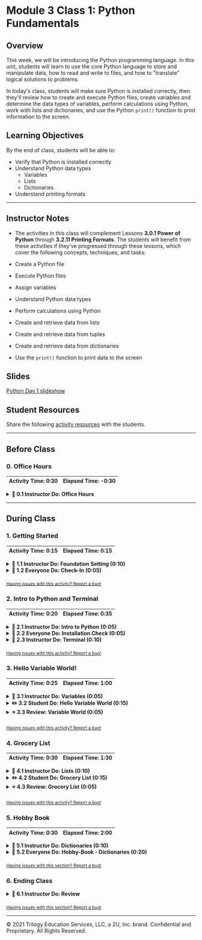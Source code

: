 # Module 3 Class 1: Python Fundamentals

## Overview

This week, we will be introducing the Python programming language. In this unit, students will learn to use the core Python language  to store and manipulate data, how to read and write to files, and how to "translate" logical solutions to problems.

In today's class, students will make sure Python is installed correctly, then they'll review how to create and execute Python files, create variables and determine the data types of variables, perform calculations using Python, work with lists and dictionaries, and use the Python `print()` function to print information to the screen. 

## Learning Objectives

By the end of class, students will be able to:
 
* Verify that Python is installed correctly
* Understand Python data types
    * Variables
    * Lists
    * Dictionaries
* Understand printing formats


- - -

## Instructor Notes

* The activities in this class will complement Lessons **3.0.1 Power of Python** through **3.2.11 Printing Formats**.  The students will benefit from these activities if they‘ve progressed through these lessons, which cover the following concepts, techniques, and tasks: 

* Create a Python file
* Execute Python files 
* Assign variables
* Understand Python data types
* Perform calculations using Python
* Create and retrieve data from lists
* Create and retrieve data from tuples
* Create and retrieve data from dictionaries
* Use the `print()` function to print data to the screen 


## Slides

[Python Day 1 slideshow](https://docs.google.com/presentation/d/1JDUygDzA4knEBo6_KaXWAqsuYe9rSpsO0qQdv2HpVcQ/edit?usp=sharing)

## Student Resources

Share the following [activity resources](https://2u-data-curriculum-team.s3.amazonaws.com/data-viz-online-lesson-plans/03-Lessons/3-1-Student-Resources.zip) with the students. 


- - - 

## Before Class

### 0. Office Hours

| Activity Time: 0:30       |  Elapsed Time:     -0:30  |
|---------------------------|---------------------------|

<details>
  <summary><strong> 📣 0.1 Instructor Do: Office Hours</strong></summary>

* Before you begin class, hold office hours. Office hours should be driven by students. Encourage students to take full advantage of office hours by reminding them that this is their time to ask questions and get assistance from instructional staff as they learn new concepts.

* Expect that students may ask for assistance. For example: 

  * Further review on a particular subject
  * Debugging assistance
  * Help with computer issues
  * Guidance with a particular tool

</details>

- - - 

## During Class 

### 1. Getting Started

| Activity Time:       0:15 |  Elapsed Time:      0:15  |
|---------------------------|---------------------------|

<details>
  <summary><strong>📣 1.1 Instructor Do: Foundation Setting (0:10)</strong></summary>

* Welcome students to class.

* Direct students to post individual questions in the Zoom chat to be addressed by TAs and/or at the end of class.

* Open the slideshow and use slides 1-10 to walk through the foundation setting with your class.

* **Big Picture:** This is an opportunity to zoom out and see the big picture of where they are in the program. Take a moment to mention some real world examples illustrating the value of what they're learning this week.

* **Program Pointers:** Talk through some of the key logistical things that will help students stay on track. This is an opportunity to speak to what students may need when they're at this particular point of the program. 

* **This Week - Python Fundamentals:** Talk through the key skills students will be learning this week. Let the students know that they will be using Python for a majority of the course and that now is the time to cultivate their Python fundamentals. 

* **This Week's Challenge:** For this week's Challenge let the students know that they'll be creating variables to initialize vote counts, lists, and dictionaries, and to track the county with the largest voter turnout. The students will need to create lists and dictionaries to hold candidate and county names, and the number of votes for each candidate and county; the candidate and county names are the keys and the votes are the values. 

* **Career Connection:** Let students know how they will be using the skills covered this week throughout their careers. It's important for them to know the "why". Give examples of when they may be used in work or when you have used those skills in your workplace. 

* **How to Succeed This Week:** Remind your students that they may have moments of frustration this week as they learn something complex. These moments are great for deepening their knowledge. Use the side material to outline some of the topics that they may find tricky in this module. Consider sharing something about your personal learning journey. It helps students to recognize that everyone starts somewhere and that they are not alone.

* **Today's Objectives:** Now, outline the concepts that will be covered in today's lesson. Remind students that they can find the relevant activity files in the Getting Ready for Class page in their course content.  

</details>

<details>
  <summary><strong>🎉  1.2 Everyone Do: Check-In (0:05)</strong></summary>

* Ask the class the following questions and call on students for answers:

    * **Q:** How are you feeling about your progress so far?

    * **A:** Let them know that we are starting to build their skillset. It’s also okay to feel overwhelmed as long as you don’t give up.

    * **Q:** How comfortable do you feel with this topic? 

    * **A:** Let's do "fist to five" together. If you are not feeling confident, hold up a fist (0). If you feel very confident, hold up an open hand (5).

</details>

<sub>[Having issues with this activity? Report a bug!](https://bit.ly/2IPGDtS)</sub>


### 2. Intro to Python and Terminal 

| Activity Time:       0:20 |  Elapsed Time:      0:35  |
|---------------------------|---------------------------|

<details>
  <summary><strong>📣 2.1 Instructor Do: Intro to Python (0:05)</strong></summary>

* Open the slideshow and use slides 11-14 to facilitate welcoming the class while covering the following points:

  * Explain that the class is now going to move on to a more traditional programming language, Python. This will be the primary language used over the next several weeks and a majority of the course.

  * Explain to students that syntax is the most significant change from Visual Basic to Python; the fundamental concepts are the same.

* Make sure the students can download and open the [Python Resources](../Supplemental/Python_Resources.md) and the [Python CheatSheet](../Supplemental/Python_Reference_Guide.pdf) from the AWS link.

</details>

<details>
  <summary><strong>🎉  2.2 Everyone Do: Installation Check (0:05)</strong></summary>

* Complete a quick check to ensure all students have Python installed correctly. 

* Open up the console and have students follow along.

  * Enter `python --version`, which will display the version of Python that is installed.

    * Make sure that students have Python 3.6, or later, installed.

</details>

<details>
  <summary><strong>📣 2.3 Instructor Do: Terminal (0:10)</strong></summary>

* In this first demonstration, open slides 16-21 to accompany the beginning of this demonstration.

* Explain that all of the Python code will be executed through either `git-bash` or the Mac terminal. Windows users should always use `git-bash` while Mac users should use the terminal.

* Open up the terminal or `git-bash` and walk through the following commands:

  * `cd` (Changes the directory)

  * `cd ~` (Changes to the home directory)

  * `cd ..` (Moves up one directory)

  * `ls` (Lists files in the folder)

  * `pwd` (Shows the current directory)

  * `mkdir <FOLDERNAME>` (Creates a new directory with the FOLDERNAME)

  * `touch <FILENAME>` (Creates a new file with the FILENAME)

  * `rm <FILENAME>` (Deletes a file)

  * `rm -r <FOLDERNAME>` (Deletes a folder, make sure to note the -r)

  * `open .` (Opens the current directory on Macs)

  * `explorer .` (Opens the current directory on `git-bash`)

  * `code .` (Opens the current directory in VS Code)

  * `open <FILENAME>` (Opens a specific file on Macs)

  * `explorer <FILENAME>` (Opens a specific file on `git-bash`)

  ![Terminal Example](Images/01-Terminal_Example.png)

* Send out the [CommonCommands.txt](Activities/01-Ins_Terminal/Solved/CommonCommands.txt) file for students to use as a reference. Answer any questions up until this point.

* Ask the class the following questions and call on students for the answers:

    * **Q:** Where have we used this before?

    * **A:** We used the command line, or terminal, to navigate through directories in Lesson 3.1.1.

    * **Q:** How does this activity equip us for the Challenge?

    * **A:** We will need to navigate to a directory on our computer and then open the directory in VS Code to edit the code in the files.

    * **Q:** What can we do if we don't completely understand this?

    * **A:** We can refer to the lesson plan and look over the reference guide on common commands.

* Answer any questions before proceeding to the student activity.


</details>

<sub>[Having issues with this activity? Report a bug!](https://bit.ly/35JvaVo)</sub>


### 3. Hello Variable World!

| Activity Time:       0:25 |  Elapsed Time:      1:00  |
|---------------------------|---------------------------|

<details>
  <summary><strong>📣 3.1 Instructor Do: Variables (0:05)</strong></summary>

* In this demonstration, you'll be reviewing variables and creating print statements. You may use slides 22-29 to accompany this activity.

* Open up the file [variables.py](Activities/02-Ins_Variables/Solved/variables.py) and explain to students that variables let us store information that we can use later.

  * Remind students how VBA accessed certain values when they referred to a specific cell. This is essentially what a variable is doing in Python too. A value is stored there.

* Show the students the code and explain the following ...

  * Variables can store different data types, like strings, integers, and an entirely new data type called booleans, which hold `True` or `False` values.

    ```python
    # Creates a variable with a string "Frankfurter"
    title = "Frankfurter"

    # Creates a variable with an integer 80
    years = 80

    # Creates a variable with the boolean value of True
    expert_status = True
    ```

  * We can print statements that include variables, but traditional Python formatting won't concatenate strings with other data types. This means integers and booleans must be cast as strings using the `str()` function.

    ```python
    # Prints a statement adding the variable
    print("Nick is a professional " + title)

    # Convert the integer years into a string and prints
    print("He has been coding for " + str(years) + " years")

    # Converts a boolean into a string and prints
    print("Expert status: " + str(expert_status))
    ```

  * Alternatively, the "f-string" method of string interpolation allows strings to be formatted with different data types. Demonstrate the differences by refactoring the last print statement as an "f-string":

    ```python
    # An f-string accepts all data types without conversion
    print(f"Expert status: {expert_status}")
    ```

  * Remind the students that there is a reference for [Python 3's f-strings](https://realpython.com/python-f-strings/) in the [Python Resources](../Supplemental/Python_Resources.md).

* Send out the [variables.py](Activities/02-Ins_Variables/Solved/variables.py) file for students to refer to later.

* Ask the class the following questions and call on students for the answers:

    * **Q:** Where have we used this before?

    * **A:** We created variables using the command line in Lesson 3.2.3 Data Types and covered different printing formats in Lesson 3.2.11 Printing Formats.

    * **Q:** How does this activity equip us for the Challenge?

    * **A:** We will need to create variables to hold candidate names and vote counts, and to be able to print the variable values to the screen. 

    * **Q:** What can we do if we don't completely understand this?

    * **A:** We can refer to the lesson plan and look over the reference guide on Python f-strings.

* Answer any questions before proceeding to the student activity.

</details>

<details>
  <summary><strong>✏️ 3.2 Student Do: Hello Variable World (0:15)</strong></summary> 

* Next, proceed with the student exercise. In this exercise, the students will need to create variables with different data types and print them to the screen. 

* Open up [HelloVariableWorld.py](Activities/03-Stu_HelloVariableWorld/Solved/HelloVariableWorld.py) within the terminal and run the code to show students how the application should function.

  ![Variable World](Images/02-HelloVariableWorld_Output.png)

* Make sure the students can download and open the [instructions](Activities/03-Stu_HelloVariableWorld/README.md) and the [starter code](Activities/03-Stu_HelloVariableWorld/Unsolved/HelloVariableWorld.py) from the AWS link.

* Go over the instructions with the students and answer any questions before breaking the students out in groups. 

* Divide students into groups of 3-5. They should work on the solution by themselves, but they can talk to others in their group to get tips.

* Let students know that they may be asked to share and walk through their work at the end of the activity.

</details>

<details>
  <summary><strong>⭐ 3.3 Review: Variable World (0:05)</strong></summary>

* Once time is up, ask for volunteers to walk through their solution. Remind them that it is perfectly alright if they didn't finish the activity. 

* To encourage participation, you can open the [starter code](Activities/03-Stu_HelloVariableWorld/Unsolved/HelloVariableWorld.py) and ask the students to help you create each variable, and then ask them how to write the print statements.

* If there are no volunteers, open up the [HelloVariableWorld.py solution](Activities/03-Stu_HelloVariableWorld/Solved/HelloVariableWorld.py) file and go over line by line with the class, answering whatever questions students may have.

* Key points to cover over the course of the discussion:

  * Each variable has to be declared individually but does not have to be cast at declaration. Python figures out the data type on its own.

  * Integer variables can easily be placed into calculations simply by using their name.

  * Even though booleans look like strings, they do not use quotation marks in their declaration.

    ![Declaring Variables](Images/02-HelloVariableWorld_Variables.png)

    * When printing out integers and booleans with strings, the variables must be cast as strings. 

    ```python
    # Print out the user's age
    print("You are " + str(age) + " years old")
    ```


  * If you don't cast integers as strings, you will get the following error, `TypeError: must be str, not int`. And if you don't cast booleans as strings, you will get the following error, `TypeError: must be str, not bool`.

  * However, when using an f-string, integers and booleans do not need to be cast as strings. Also, the syntax is slightly different: variables are enclosed in curly braces, there are no plus signs, and there’s a single set of quotation marks around the entire string.


    ```python
    # With an f-string, print out the daily wage that was calculated
    print(f"You make {daily_wage} per day")

    # With an f-string, print out whether the users were satisfied
    print(f"Are you satisfied with your current wage? {satisfied}")
    ```

* Send out the [HelloVariableWorld.py solution](Activities/03-Stu_HelloVariableWorld/Solved/HelloVariableWorld.py) file for students to refer to later.

* Ask the class the following questions and call on students for the answers:

    * **Q:** What is the difference between an integer and string?

    * **A:** A string will be wrapped in single or double quotes; an integer won't. 

    * **Q:** If we wrap a number in single or double quotes, is it an integer or string?

    * **A:** It's a string.  

    * **Q:** What can we do if we don't completely understand this?

    * **A:** Practice initializing variables and use the `type()` function to check the data types like we did in Lesson 3.2.3.

* Answer any questions before proceeding to the next activity.

</details>

<sub>[Having issues with this activity? Report a bug!](https://bit.ly/2IPGYNa)</sub>


### 4. Grocery List

| Activity Time:       0:30 |  Elapsed Time:      1:30  |
|---------------------------|---------------------------|

<details>
  <summary><strong>📣 4.1 Instructor Do: Lists (0:10)</strong></summary>

* Let students know that they will be uncovering a new data type: lists.
    * Lists are the Python equivalent of arrays in VBA, functioning in much the same way by holding multiple pieces of data within one variable.
    * Lists can hold multiple data types, such as strings, integers, boolean values, and other lists.

* You may use slides 30-43 to accompany this activity.

* Open the [lists.py](Activities/04-Ins_List/Solved/lists.py) file and explain to students that variables let us store information that we can use later. Then, explain how a list called `myList`, containing a mix of data types, was created.


  ```python
  # Create a variable and set it as an list
  myList = ["Jacob", 25, "Ahmed", 80]
  print(myList)

  # Adds an element onto the end of a list
  myList.append("Matt")
  print(myList)

  # Returns the index of the first object with a matching value
  print(myList.index("Matt"))

  # Changes a specified element within a list at the given index
  myList[3] = 85
  print(myList)

  # Returns the length of the List
  print(len(myList))

  # Removes a specified object from a list
  myList.remove("Matt")
  print(myList)

  # Removes the object at the index specified
  myList.pop(0)
  myList.pop(0)
  print(myList)
  ```


* Let the students know that these are a few of the methods that we can use on a list. 
    * The `append` method can add elements to the end of a list.
    * The `index` method returns the numeric location of a given value within a list.
    * The `len` function returns the length of a list.
    * The `remove` method deletes a given value from a list.
    * The `pop` method can be used to remove a value by index.
    * Remind students that indexing in lists starts at 0.

* Show and explain to the students that they can see all the methods that can be applied to lists if they run the following code snippet after the Python prompt. 

  ```python
  dir(list)
  ``` 

* Python also has a data type called "tuple," which is similar to a list, but can't be altered. 
    * While lists in Python can be modified after their creation, tuples can never be modified after their declaration.
    * Tuples tend to be more efficient to navigate through than lists, and they also protect the data stored within from being changed.

* For more information on tuples, have your students check out this [quora question](https://www.quora.com/What-advantages-do-tuples-have-over-lists).

    ```python
    # Creates a tuple, a sequence of immutable Python objects that cannot be changed
    myTuple = ('Python', 100, 'VBA', False)
    print(myTuple)
    ```


* Send out the [lists.py](Activities/04-Ins_List/Solved/lists.py) file for students to refer to later.

* Ask the class the following questions and call on students for the answers:

    * **Q:** Where have we used this before?

    * **A:** We created a list of counties in Lesson 3.2.5.

    * **Q:** How does this activity equip us for the Challenge?

    * **A:** We will need to create lists to hold candidate and county names. 

    * **Q:** What can we do if we don't completely understand this?

    * **A:** We can refer to the lesson plan and practice creating lists with the command line or console.

* Answer any questions before proceeding to the student activity.

</details>

<details>
  <summary><strong>✏️ 4.2 Student Do: Grocery List (0:15)</strong></summary>

* In this exercise, the students will be creating a list of grocery store items as a list of strings that they will print out to the console. Once the list is created, it will need to be updated three times, and the updated list will be printed to the console. 

* Open up [grocery_list.py](Activities/05-Stu_GroceryList/Solved/grocery_list.py) within the terminal and run the application to show students what the initial and final lists will look like.

  ![Grocery list](Images/03-Grocery-list.png)

* Make sure the students can download and open the [instructions](Activities/05-Stu_GroceryList/README.md) and the [starter code](Activities/05-Stu_GroceryList/Unsolved/grocery_list.py) from the AWS link.

* Go over the instructions with the students and answer any questions before breaking the students out in groups. 

* Divide students into groups of 3-5. They should work on the solution by themselves, but can reach out to others in their group to get tips.

* Let students know that they may be asked to share and walk through their work at the end of the activity.

</details>

<details>
  <summary><strong>⭐ 4.3 Review: Grocery List (0:05)</strong></summary>

* Once time is up, ask for volunteers to walk through their solution. Remind them that it is perfectly alright if they didn't finish the activity. 

* To encourage participation, you can open the [starter code](Activities/05-Stu_GroceryList/Unsolved/grocery_list.py) and ask the students to help you write the code to create, print, and modify the list.

* If there are no volunteers, open up [grocery_list.py](Activities/05-Stu_GroceryList/Solved/grocery_list.py) and go over the solution file with the class, answering whatever questions students may have.

* Key points to cover when discussing this activity:

  * A list can be initialized with variables.
  
  * Items can be accessed by their index, and values can be changed just like variables.
  
  * Items can be added with `append()`
  
  * Items can be removed with `remove()` or `pop()`

* Send out the [grocery_list.py](Activities/05-Stu_GroceryList/Solved/grocery_list.py) file for students to refer to later.

* Ask the class the following questions and call on students for the answers:

    * **Q:** What is the difference between `remove()` and `pop()`?

    * **A:** The `remove()` method removes a specific object by its value from a list, whereas the `pop()` method removes an object by its index. 

    * **Q:** What can we do if we don't completely understand this?

    * **A:** Review the Lesson 3.2.5 Data Structures: Lists, where we went over list manipulation.

* Answer any questions before proceeding to the next activity.

</details>

<sub>[Having issues with this activity? Report a bug!](https://bit.ly/3nBz5Kb)</sub>


### 5. Hobby Book

| Activity Time:       0:30 |  Elapsed Time:      2:00  |
|---------------------------|---------------------------|

<details>
<summary><strong>📣 5.1 Instructor Do: Dictionaries (0:10)</strong></summary>

* For this activity, you may use slides 44-55.


* Another data type that is commonly used in Python is the dictionary.

  * Like lists and tuples, dictionaries can contain multiple values and types of data within them.

  * Unlike lists and tuples, however, dictionaries store data in key-value pairs. The key in a dictionary is a string that can be referenced in order to collect the value it is associated with.

* Open up [dictionaries.py](Activities/06-Ins_Dicts/Solved/dictionaries.py) and explain the code that is contained within. Make sure to explain the following:

  * A pair of curly braces is used to create a dictionary: `films = {}`

  * Values can be added to dictionaries at declaration by creating a key that is stored within a string, following it with a colon, and then placing the desired value after the colon.

  * Referencing a value within a dictionary is as simple as calling the dictionary and following it up with a pair of brackets containing the key for the desired value.

    ![basic dictionary](Images/04-Dictionary_OneValue.png)

  * Dictionaries can hold multiple pieces of information by following up each key-value pairing with a comma and then placing another key-value pair after the comma.

  * Dictionaries can also store lists. They can be accessed by first calling the key and then indexing the list. Assure students they only need a basic understanding of this for now, and that when they get into APIs they will get a lot more practice.

  * Dictionaries can also contain other dictionaries. In order to access the values inside nested dictionaries, simply add another key to the reference.

    ![Advanced Dictionaries](Images/04-Dictionary_MultiValue.png)

  * It is important to note how dictionaries in Python will always auto-sort alphabetically. This means that the order in which key-value pairs were declared may not match the order in which they’ll be printed in the console.

* Ask the class the following questions and call on students for the answers:

    * **Q:** Why do dictionaries have keys?

    * **A:** The key in a dictionary can be referenced in order to collect its associated value.

    * **Q:** How does this activity equip us for the Challenge?

    * **A:** We will need to create a dictionary with candidate names as the keys and their votes as the values, and a dictionary with the counties as the keys and the number of votes for the county as the values.

    * **Q:** What can we do if we don't completely understand this?

    * **A:** We can refer to the lesson plan and practice creating a dictionary where the keys are your friends’ names and values are their phone numbers.

* Answer any questions before proceeding to the next activity.

</details>

<details>
  <summary><strong>🎉  5.2 Everyone Do: Hobby-Book - Dictionaries (0:20)</strong></summary>

* In this exercise, the students are asked to create a dictionary to store their pet’s name, age, and hobbies as a list, and what time their pet wakes up each day of the week in a dictionary format where the day of the week is the `key` and the time is the `value`. Then, they'll use f-strings to print the results stored in the dictionary.

* Open up the [HobbyBook_Solved.py](Activities/07-Evr_HobbyBook-Dictionaries/Solved/HobbyBook_Solved.py) file within the terminal and run the code to show the end results of the application.

  ![Hobby-Book Solved](Images/04-HobbyBook_Output.png)

* Make sure the students can download and open the [instructions](Activities/07-Evr_HobbyBook-Dictionaries/README.md) and the [starter code](Activities/07-Evr_HobbyBook-Dictionaries/Unsolved/HobbyBook_Unsolved.py) from the AWS link. 

* Review the instructions with the students, then let the students work on their solution for 10 minutes.

* When time is up, open the [starter code](Activities/07-Evr_HobbyBook-Dictionaries/Unsolved/HobbyBook_Unsolved.py), and ask for volunteers to help you create the dictionary about their pet.

* If there are no volunteers, open up the [HobbyBook_Solved.py](Activities/07-Evr_HobbyBook-Dictionaries/Solved/HobbyBook_Solved.py) file and walk through how the dictionary is created, making sure to explain the following:

  * A variable called `my_info` stores the primary dictionary, as noted by the curly braces.

  * The keys are "name", "age", "hobbies", and "wake-up". Their values are what is stored after the colons, with each new key-value pair separated by a comma.

    ![Hobby-Book Solved](Images/04-HobbyBook_Code.png)

* Once the dictionary is created, let the students continue working for 5 minutes. Encourage them to be creative in their print statements! 

* When time is up, ask for a volunteer to share their pet's story. If there are no volunteers, open up the [HobbyBook_Solved.py](Activities/07-Evr_HobbyBook-Dictionaries/Solved/HobbyBook_Solved.py) file and show the students the print statements, and then run the code and explain the following:

  * In order to find the number of values stored within the "hobbies" key, the `len()` function is used.

* Send out the [HobbyBook_Solved.py](Activities/07-Evr_HobbyBook-Dictionaries/Solved/HobbyBook_Solved.py) file for students to refer to later.

* Ask the class the following questions and call on students for the answers:

    * **Q:** How would you print two of the pet’s hobbies?

    * **A:** We would use the `{my_info["hobbies"][0]} and {my_info["hobbies"][1]}.`

    * **Q:** What can we do if we don't completely understand this?

    * **A:** Review the Lesson 3.2.7 Data Structures: Dictionaries, where we created a dictionary that had the counties as keys and the number of registered voters as values.

* Answer any questions before ending class.

</details>

<sub>[Having issues with this section? Report a bug!](https://bit.ly/3fhRuZi)</sub>

### 6. Ending Class 

<details>
  <summary><strong>📣  6.1 Instructor Do: Review </strong></summary>

* Before ending class, review the skills that were covered today and mention where these skills are taught in the module. 
  * Working with the terminal / command line to navigate directories was covered in **Lesson 3.1.1**.
  * Creating variables with a data type was covered in **Lesson 3.2.3**.
  * Printing formats were covered in **Lesson 3.2.11**.
  * Creating lists, retrieving data from lists, and modifying lists were all covered in **Lesson 3.2.5**.
  * Creating dictionaries and retrieving data from a dictionary were both covered in **Lesson 3.2.7**.

* Answer any questions the students may have.

* Finally, encourage your class to begin the Challenge as soon as possible, if they haven’t already, and to use the Learning Assistants channel and pre-scheduled Office Hours with their instructional team for help as they progress through their work. If they feel like they need context to understand documentation or instructions throughout the week, this is where they can get it. 

</details>

<sub>[Having issues with this section? Report a bug!](https://bit.ly/35Ilfzw)</sub>

---

© 2021 Trilogy Education Services, LLC, a 2U, Inc. brand.  Confidential and Proprietary.  All Rights Reserved.
